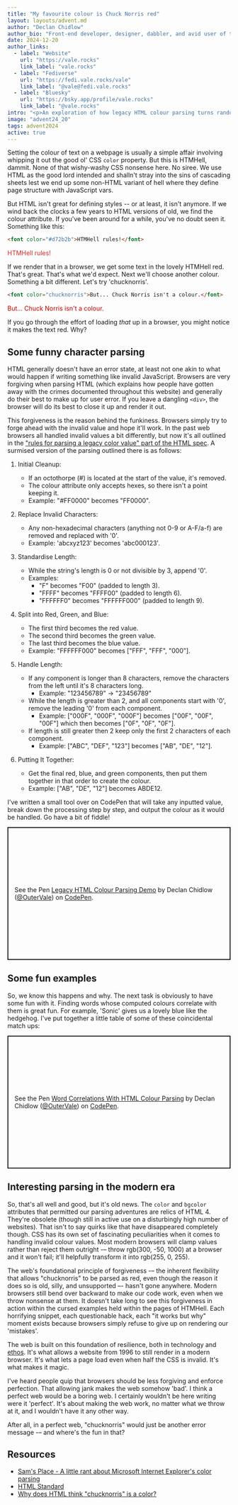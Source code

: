 ```yaml
---
title: "My favourite colour is Chuck Norris red"
layout: layouts/advent.md
author: "Declan Chidlow"
author_bio: "Front-end developer, designer, dabbler, and avid user of the superpowered information superhighway."
date: 2024-12-20
author_links:
  - label: "Website"
    url: "https://vale.rocks"
    link_label: "vale.rocks"
  - label: "Fediverse"
    url: "https://fedi.vale.rocks/vale"
    link_label: "@vale@fedi.vale.rocks"
  - label: "Bluesky"
    url: "https://bsky.app/profile/vale.rocks"
    link_label: "@vale.rocks"
intro: "<p>An exploration of how legacy HTML colour parsing turns random text like 'chucknorris' into valid colours through a fascinating series of cleanup rules and character replacements.</p>"
image: "advent24_20"
tags: advent2024
active: true
---
```


Setting the colour of text on a webpage is usually a simple affair involving whipping it out the good ol' CSS `color` property. But this is HTMHell, dammit. None of that wishy-washy CSS nonsense here. No siree. We use HTML as the good lord intended and shalln't stray into the sins of cascading sheets lest we end up some non-HTML variant of hell where they define page structure with JavaScript vars.

But HTML isn't great for defining styles -- or at least, it isn't anymore. If we wind back the clocks a few years to HTML versions of old, we find the colour attribute. If you've been around for a while, you've no doubt seen it. Something like this:

```html
<font color="#d72b2b">HTMHell rules!</font>
```

<font color="#d72b2b">HTMHell rules!</font>

If we render that in a browser, we get some text in the lovely HTMHell red. That's great. That's what we'd expect. Next we'll choose another colour. Something a bit different. Let's try 'chucknorris'.

```html
<font color="chucknorris">But... Chuck Norris isn't a colour.</font>
```

<font color="chucknorris">But... Chuck Norris isn't a colour.</font>

If you go through the effort of loading _that_ up in a browser, you might notice it makes the text red. Why?

## Some funny character parsing

HTML generally doesn't have an error state, at least not one akin to what would happen if writing something like invalid JavaScript. Browsers are very forgiving when parsing HTML (which explains how people have gotten away with the crimes documented throughout this website) and generally do their best to make up for user error. If you leave a dangling `<div>`, the browser will do its best to close it up and render it out.

This forgiveness is the reason behind the funkiness. Browsers simply try to forge ahead with the invalid value and hope it'll work. In the past web browsers all handled invalid values a bit differently, but now it's all outlined in the ["rules for parsing a legacy color value" part of the HTML spec](https://html.spec.whatwg.org/multipage/common-microsyntaxes.html#rules-for-parsing-a-legacy-colour-value). A surmised version of the parsing outlined there is as follows:

1. Initial Cleanup:

   - If an octothorpe (#) is located at the start of the value, it's removed.
   - The colour attribute only accepts hexes, so there isn't a point keeping it.
   - Example: "#FF0000" becomes "FF0000".

2. Replace Invalid Characters:

   - Any non-hexadecimal characters (anything not 0-9 or A-F/a-f) are removed and replaced with '0'.
   - Example: 'abcxyz123' becomes 'abc000123'.

3. Standardise Length:

   - While the string's length is 0 or not divisible by 3, append '0'.
   - Examples:
     - "F" becomes "F00" (padded to length 3).
     - "FFFF" becomes "FFFF00" (padded to length 6).
     - "FFFFFF0" becomes "FFFFFF000" (padded to length 9).

4. Split into Red, Green, and Blue:

   - The first third becomes the red value.
   - The second third becomes the green value.
   - The last third becomes the blue value.
   - Example: "FFFFFF000" becomes ["FFF", "FFF", "000"].

5. Handle Length:

   - If any component is longer than 8 characters, remove the characters from the left until it's 8 characters long.
     - Example: "123456789" → "23456789"
   - While the length is greater than 2, and all components start with '0', remove the leading '0' from each component.
     - Example: ["000F", "000F", "000F"] becomes ["00F", "00F", "00F"] which then becomes ["0F", "0F", "0F"].
   - If length is still greater then 2 keep only the first 2 characters of each component.
     - Example: ["ABC", "DEF", "123"] becomes ["AB", "DE", "12"].

6. Putting It Together:
   - Get the final red, blue, and green components, then put them together in that order to create the colour.
   - Example: ["AB", "DE", "12"] becomes ABDE12.

I've written a small tool over on CodePen that will take any inputted value, break down the processing step by step, and output the colour as it would be handled. Go have a bit of fiddle!

<p class="codepen" data-height="300" data-default-tab="result" data-slug-hash="yLmKBpN" data-pen-title="Legacy HTML Colour Parsing Demo" data-user="OuterVale" style="height: 300px; box-sizing: border-box; display: flex; align-items: center; justify-content: center; border: 2px solid; margin: 1em 0; padding: 1em;">
  <span>See the Pen <a href="https://codepen.io/OuterVale/pen/yLmKBpN">
  Legacy HTML Colour Parsing Demo</a> by Declan Chidlow (<a href="https://codepen.io/OuterVale">@OuterVale</a>)
  on <a href="https://codepen.io">CodePen</a>.</span>
</p>
<script async src="https://cpwebassets.codepen.io/assets/embed/ei.js"></script>

## Some fun examples

So, we know this happens and why. The next task is obviously to have some fun with it. Finding words whose computed colours correlate with them is great fun. For example, 'Sonic' gives us a lovely blue like the hedgehog. I've put together a little table of some of these coincidental match ups:

<p class="codepen" data-height="300" data-default-tab="result" data-slug-hash="wvLbjpZ" data-pen-title="Word Correlations With HTML Colour Parsing" data-user="OuterVale" style="height: 300px; box-sizing: border-box; display: flex; align-items: center; justify-content: center; border: 2px solid; margin: 1em 0; padding: 1em;">
  <span>See the Pen <a href="https://codepen.io/OuterVale/pen/wvLbjpZ">
  Word Correlations With HTML Colour Parsing</a> by Declan Chidlow (<a href="https://codepen.io/OuterVale">@OuterVale</a>)
  on <a href="https://codepen.io">CodePen</a>.</span>
</p>
<script async src="https://cpwebassets.codepen.io/assets/embed/ei.js"></script>

## Interesting parsing in the modern era

So, that's all well and good, but it's old news. The `color` and `bgcolor` attributes that permitted our parsing adventures are relics of HTML 4. They're obsolete (though still in active use on a disturbingly high number of websites). That isn't to say quirks like that have disappeared completely though. CSS has its own set of fascinating peculiarities when it comes to handling invalid colour values. Most modern browsers will clamp values rather than reject them outright -– throw rgb(300, -50, 1000) at a browser and it won't fail; it'll helpfully transform it into rgb(255, 0, 255).

The web's foundational principle of forgiveness -– the inherent flexibility that allows "chucknorris" to be parsed as red, even though the reason it does so is old, silly, and unsupported –- hasn't gone anywhere. Modern browsers still bend over backward to make our code work, even when we throw nonsense at them. It doesn't take long to see this forgiveness in action within the cursed examples held within the pages of HTMHell. Each horrifying snippet, each questionable hack, each "it works but why" moment exists because browsers simply refuse to give up on rendering our 'mistakes'.

The web is built on this foundation of resilience, both in technology and [ethos](https://www.w3.org/blog/2022/a-letter-from-our-ceo-the-web-as-the-ultimate-tool-of-resilience-for-the-world). It's what allows a website from 1996 to still render in a modern browser. It's what lets a page load even when half the CSS is invalid. It's what makes it magic.

I've heard people quip that browsers should be less forgiving and enforce perfection. That allowing jank makes the web somehow 'bad'. I think a perfect web would be a boring web. I certainly wouldn't be here writing were it 'perfect'. It's about making the web work, no matter what we throw at it, and I wouldn't have it any other way.

After all, in a perfect web, "chucknorris" would just be another error message -– and where's the fun in that?

## Resources

- [Sam's Place - A little rant about Microsoft Internet Explorer's color parsing](http://scrappy-do.blogspot.com/2004/08/little-rant-about-microsoft-internet.html)
- [HTML Standard](https://html.spec.whatwg.org/multipage/common-microsyntaxes.html#rules-for-parsing-a-legacy-colour-value)
- [Why does HTML think "chucknorris" is a color?](https://stackoverflow.com/q/8318911)
